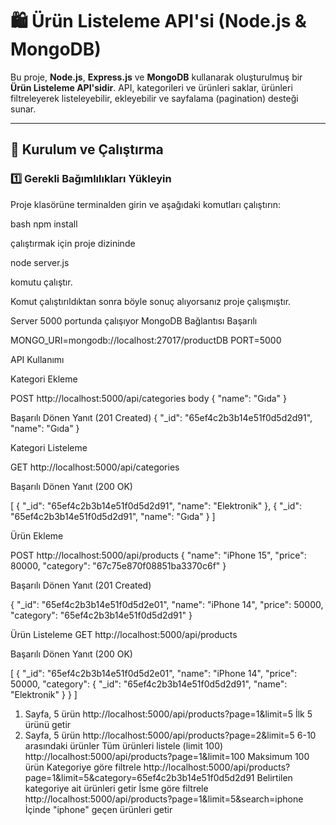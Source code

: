 # 🛍️ Ürün Listeleme API'si (Node.js & MongoDB)

Bu proje, **Node.js**, **Express.js** ve **MongoDB** kullanarak oluşturulmuş bir **Ürün Listeleme API'sidir**. API, kategorileri ve ürünleri saklar, ürünleri filtreleyerek listeleyebilir, ekleyebilir ve sayfalama (pagination) desteği sunar.

---

## 🚀 **Kurulum ve Çalıştırma**
### **1️⃣ Gerekli Bağımlılıkları Yükleyin**
Proje klasörüne terminalden girin ve aşağıdaki komutları çalıştırın:

bash
npm install


çalıştırmak için proje dizininde 

node server.js 

komutu çalıştır.

Komut çalıştırıldıktan sonra böyle sonuç alıyorsanız proje çalışmıştır.

Server 5000 portunda çalışıyor
MongoDB Bağlantısı Başarılı


MONGO_URI=mongodb://localhost:27017/productDB
PORT=5000


API Kullanımı

Kategori Ekleme

POST
http://localhost:5000/api/categories
body 
{
  "name": "Gıda"
}

Başarılı Dönen Yanıt (201 Created)
{
  "_id": "65ef4c2b3b14e51f0d5d2d91",
  "name": "Gıda"
}

Kategori Listeleme

GET
http://localhost:5000/api/categories

Başarılı Dönen Yanıt (200 OK)

[
  {
    "_id": "65ef4c2b3b14e51f0d5d2d91",
    "name": "Elektronik"
  },
  {
    "_id": "65ef4c2b3b14e51f0d5d2d91",
    "name": "Gıda"
  }
]


Ürün Ekleme

POST 
http://localhost:5000/api/products
{
  "name": "iPhone 15",
  "price": 80000,
  "category": "67c75e870f08851ba3370c6f"
}

Başarılı Dönen Yanıt (201 Created)

{
  "_id": "65ef4c2b3b14e51f0d5d2e01",
  "name": "iPhone 14",
  "price": 50000,
  "category": "65ef4c2b3b14e51f0d5d2d91"
}


Ürün Listeleme
GET 
http://localhost:5000/api/products

Başarılı Dönen Yanıt (200 OK)

[
  {
    "_id": "65ef4c2b3b14e51f0d5d2e01",
    "name": "iPhone 14",
    "price": 50000,
    "category": {
      "_id": "65ef4c2b3b14e51f0d5d2d91",
      "name": "Elektronik"
    }
  }
]


1. Sayfa, 5 ürün	http://localhost:5000/api/products?page=1&limit=5	İlk 5 ürünü getir
2. Sayfa, 5 ürün	http://localhost:5000/api/products?page=2&limit=5	6-10 arasındaki ürünler
Tüm ürünleri listele (limit 100)	http://localhost:5000/api/products?page=1&limit=100	Maksimum 100 ürün
Kategoriye göre filtrele	http://localhost:5000/api/products?page=1&limit=5&category=65ef4c2b3b14e51f0d5d2d91	Belirtilen kategoriye ait ürünleri getir
İsme göre filtrele	http://localhost:5000/api/products?page=1&limit=5&search=iphone	İçinde "iphone" geçen ürünleri getir



